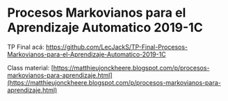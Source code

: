 # Procesos Markovianos para el Aprendizaje Automatico 2019-1C

TP Final acá: https://github.com/LecJackS/TP-Final-Procesos-Markovianos-para-el-Aprendizaje-Automatico-2019-1C

Class material: [https://matthieujonckheere.blogspot.com/p/procesos-markovianos-para-aprendizaje.html](https://matthieujonckheere.blogspot.com/p/procesos-markovianos-para-aprendizaje.html)
